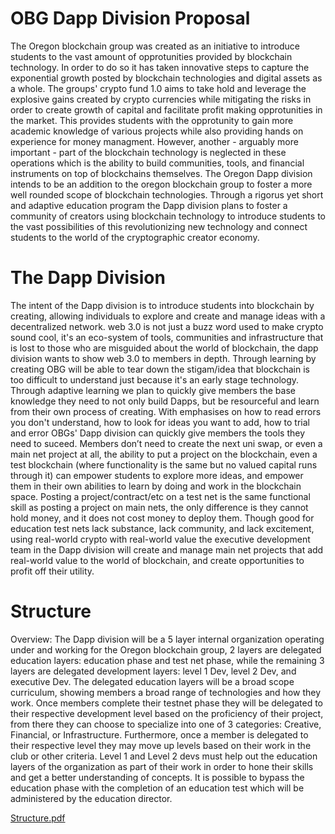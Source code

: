 # OBG Dapp Division Proposal

The Oregon blockchain group was created as an initiative to introduce students to the vast amount of opprotunities provided by blockchain technology. In order to do so it has taken innovative steps to capture the exponential growth posted by blockchain technologies and digital assets as a whole. The groups' crypto fund 1.0 aims to take hold and leverage the explosive gains created by crypto currencies while mitigating the risks in order to create growth of capital and facilitate profit making opprotunities in the market. This provides students with the opprotunity to gain more academic knowledge of various projects while also providing hands on experience for money managment. However, another - arguably more important - part of the blockchain technology is neglected in these operations which is the ability to build communities, tools, and financial instruments on top of blockchains themselves. The Oregon Dapp division intends to be an addition to the oregon blockchain group to foster a more well rounded scope of blockchain technologies. Through a rigorus yet short and adaptive education program the Dapp division plans to foster a community of creators using blockchain technology to introduce students to the vast possibilities of this revolutionizing new technology and connect students to the world of the cryptographic creator economy.

# The Dapp Division

The intent of the Dapp division is to introduce students into blockchain by creating, allowing individuals to explore and create and manage ideas with a decentralized network. web 3.0 is not just a buzz word used to make crypto sound cool, it's an eco-system of tools, communities and infrastructure that is lost to those who are misguided about the world of blockchain, the dapp division wants to show web 3.0 to members in depth. Through learning by creating OBG will be able to tear down the stigam/idea that blockchain is too difficult to understand just because it's an early stage technology. Through adaptive learning we plan to quickly give members the base knowledge they need to not only build Dapps, but be resourceful and learn from their own process of creating. With emphasises on how to read errors you don't understand, how to look for ideas you want to add, how to trial and error OBGs' Dapp division can quickly give members the tools they need to suceed. Members don’t need to create the next uni swap, or even a main net project at all, the ability to put a project on the blockchain, even a test blockchain (where functionality is the same but no valued capital runs through it) can empower students to explore more ideas, and empower them in their own abilities to learn by doing and work in the blockchain space. Posting a project/contract/etc on a test net is the same functional skill as posting a project on main nets, the only difference is they cannot hold money, and it does not cost money to deploy them. Though good for education test nets lack substance, lack community, and lack excitement, using real-world crypto with real-world value the executive development team in the Dapp division will create and manage main net projects that add real-world value to the world of blockchain, and create opportunities to profit off their utility. 

# Structure
Overview: The Dapp division will be a 5 layer internal organization operating under and working for the Oregon blockchain group, 2 layers are delegated education layers: education phase and test net phase, while the remaining 3 layers are delegated development layers: level 1 Dev, level 2 Dev, and executive Dev. The delegated education layers will be a broad scope curriculum, showing members a broad range of technologies and how they work. Once members complete their testnet phase they will be delegated to their respective development level based on the proficiency of their project, from there they can choose to specialize into one of 3 categories: Creative, Financial, or Infrastructure. Furthermore, once a member is delegated to their respective level they may move up levels based on their work in the club or other criteria. Level 1 and Level 2 devs must help out the education layers of the organization as part of their work in order to hone their skills and get a better understanding of concepts. It is possible to bypass the education phase with the completion of an education test which will be administered by the education director.

[Structure.pdf](https://github.com/DhruPtel/OBG-Dapp-Division/files/7229016/Untitled.drawing.pdf)
